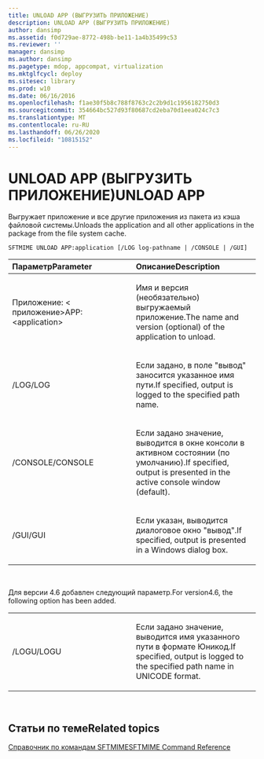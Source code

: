 ```yaml
---
title: UNLOAD APP (ВЫГРУЗИТЬ ПРИЛОЖЕНИЕ)
description: UNLOAD APP (ВЫГРУЗИТЬ ПРИЛОЖЕНИЕ)
author: dansimp
ms.assetid: f0d729ae-8772-498b-be11-1a4b35499c53
ms.reviewer: ''
manager: dansimp
ms.author: dansimp
ms.pagetype: mdop, appcompat, virtualization
ms.mktglfcycl: deploy
ms.sitesec: library
ms.prod: w10
ms.date: 06/16/2016
ms.openlocfilehash: f1ae30f5b8c788f8763c2c2b9d1c1956182750d3
ms.sourcegitcommit: 354664bc527d93f80687cd2eba70d1eea024c7c3
ms.translationtype: MT
ms.contentlocale: ru-RU
ms.lasthandoff: 06/26/2020
ms.locfileid: "10815152"
---
```

# <span data-ttu-id="103d0-103">UNLOAD APP (ВЫГРУЗИТЬ ПРИЛОЖЕНИЕ)</span><span class="sxs-lookup"><span data-stu-id="103d0-103">UNLOAD APP</span></span>


<span data-ttu-id="103d0-104">Выгружает приложение и все другие приложения из пакета из кэша файловой системы.</span><span class="sxs-lookup"><span data-stu-id="103d0-104">Unloads the application and all other applications in the package from the file system cache.</span></span>

`SFTMIME UNLOAD APP:application [/LOG log-pathname | /CONSOLE | /GUI]`

<table>
<colgroup>
<col width="50%" />
<col width="50%" />
</colgroup>
<thead>
<tr class="header">
<th align="left"><span data-ttu-id="103d0-105">Параметр</span><span class="sxs-lookup"><span data-stu-id="103d0-105">Parameter</span></span></th>
<th align="left"><span data-ttu-id="103d0-106">Описание</span><span class="sxs-lookup"><span data-stu-id="103d0-106">Description</span></span></th>
</tr>
</thead>
<tbody>
<tr class="odd">
<td align="left"><p><span data-ttu-id="103d0-107">Приложение: &lt; приложение&gt;</span><span class="sxs-lookup"><span data-stu-id="103d0-107">APP:&lt;application&gt;</span></span></p></td>
<td align="left"><p><span data-ttu-id="103d0-108">Имя и версия (необязательно) выгружаемый приложение.</span><span class="sxs-lookup"><span data-stu-id="103d0-108">The name and version (optional) of the application to unload.</span></span></p></td>
</tr>
<tr class="even">
<td align="left"><p><span data-ttu-id="103d0-109">/LOG</span><span class="sxs-lookup"><span data-stu-id="103d0-109">/LOG</span></span></p></td>
<td align="left"><p><span data-ttu-id="103d0-110">Если задано, в поле "вывод" заносится указанное имя пути.</span><span class="sxs-lookup"><span data-stu-id="103d0-110">If specified, output is logged to the specified path name.</span></span></p></td>
</tr>
<tr class="odd">
<td align="left"><p><span data-ttu-id="103d0-111">/CONSOLE</span><span class="sxs-lookup"><span data-stu-id="103d0-111">/CONSOLE</span></span></p></td>
<td align="left"><p><span data-ttu-id="103d0-112">Если задано значение, выводится в окне консоли в активном состоянии (по умолчанию).</span><span class="sxs-lookup"><span data-stu-id="103d0-112">If specified, output is presented in the active console window (default).</span></span></p></td>
</tr>
<tr class="even">
<td align="left"><p><span data-ttu-id="103d0-113">/GUI</span><span class="sxs-lookup"><span data-stu-id="103d0-113">/GUI</span></span></p></td>
<td align="left"><p><span data-ttu-id="103d0-114">Если указан, выводится диалоговое окно "вывод".</span><span class="sxs-lookup"><span data-stu-id="103d0-114">If specified, output is presented in a Windows dialog box.</span></span></p></td>
</tr>
</tbody>
</table>

 

<span data-ttu-id="103d0-115">Для версии 4.6 добавлен следующий параметр.</span><span class="sxs-lookup"><span data-stu-id="103d0-115">For version4.6, the following option has been added.</span></span>

<table>
<colgroup>
<col width="50%" />
<col width="50%" />
</colgroup>
<tbody>
<tr class="odd">
<td align="left"><p><span data-ttu-id="103d0-116">/LOGU</span><span class="sxs-lookup"><span data-stu-id="103d0-116">/LOGU</span></span></p></td>
<td align="left"><p><span data-ttu-id="103d0-117">Если задано значение, выводится имя указанного пути в формате Юникод.</span><span class="sxs-lookup"><span data-stu-id="103d0-117">If specified, output is logged to the specified path name in UNICODE format.</span></span></p></td>
</tr>
</tbody>
</table>

 

## <span data-ttu-id="103d0-118">Статьи по теме</span><span class="sxs-lookup"><span data-stu-id="103d0-118">Related topics</span></span>


[<span data-ttu-id="103d0-119">Справочник по командам SFTMIME</span><span class="sxs-lookup"><span data-stu-id="103d0-119">SFTMIME Command Reference</span></span>](sftmime--command-reference.md)

 

 





